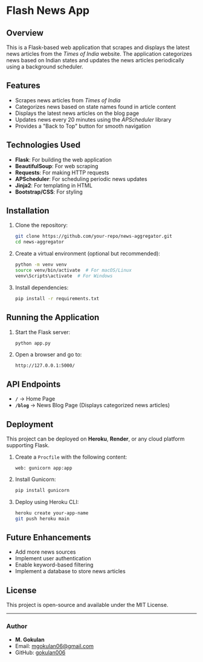 # Flash News App

 
## Overview
This is a Flask-based web application that scrapes and displays the latest news articles from the *Times of India* website. The application categorizes news based on Indian states and updates the news articles periodically using a background scheduler.

## Features
- Scrapes news articles from *Times of India*
- Categorizes news based on state names found in article content
- Displays the latest news articles on the blog page
- Updates news every 20 minutes using the *APScheduler* library
- Provides a "Back to Top" button for smooth navigation

## Technologies Used
- **Flask**: For building the web application
- **BeautifulSoup**: For web scraping
- **Requests**: For making HTTP requests
- **APScheduler**: For scheduling periodic news updates
- **Jinja2**: For templating in HTML
- **Bootstrap/CSS**: For styling

## Installation
1. Clone the repository:
   ```sh
   git clone https://github.com/your-repo/news-aggregator.git
   cd news-aggregator
   ```
2. Create a virtual environment (optional but recommended):
   ```sh
   python -m venv venv
   source venv/bin/activate  # For macOS/Linux
   venv\Scripts\activate  # For Windows
   ```
3. Install dependencies:
   ```sh
   pip install -r requirements.txt
   ```

## Running the Application
1. Start the Flask server:
   ```sh
   python app.py
   ```
2. Open a browser and go to:
   ```
   http://127.0.0.1:5000/
   ```

 
## API Endpoints
- **`/`** → Home Page
- **`/blog`** → News Blog Page (Displays categorized news articles)

## Deployment
This project can be deployed on **Heroku**, **Render**, or any cloud platform supporting Flask.
1. Create a `Procfile` with the following content:
   ```
   web: gunicorn app:app
   ```
2. Install Gunicorn:
   ```sh
   pip install gunicorn
   ```
3. Deploy using Heroku CLI:
   ```sh
   heroku create your-app-name
   git push heroku main
   ```

## Future Enhancements
- Add more news sources
- Implement user authentication
- Enable keyword-based filtering
- Implement a database to store news articles

## License
This project is open-source and available under the MIT License.

---

### Author
- **M. Gokulan**
- Email: mgokulan06@gmail.com
- GitHub: [gokulan006](https://github.com/gokulan006)

